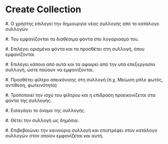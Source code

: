 # Create Collection

#. Ο χρήστης επιλεγεί την δημιουργία νέας συλλογής από το κατάλογο συλλογών

#. Του εμφανίζονται τα διαθέσιμα φόντα στο λογαριασμό του.

#. Επιλέγει ορισμένα φόντα και τα προσθέτει στη συλλογή, όπου εμφανίζονται

#. Επιλέγει κάποια από αυτά και τα αφαιρεί από την υπό επεξεργασία συλλογή, ώστε παύουν να εμφανίζονται.

#. Προσθέτει φίλτρο απεικόνισης στη συλλογή (π.χ. Μείωση μπλε φωτός, αντίθεση, φωτεινότητα)

#. Τροποποιεί την ισχύ του φίλτρου και η επίδραση προεικονίζεται στα φόντα της συλλογής.

#. Εισαγάγει το όνομα της συλλογής.

#. Θέτει την συλλογή ως δημόσια.

#. Επιβεβαιώνει την καινούρια συλλογή και επιστρέφει στον κατάλογο συλλογών στον οποίον εμφανίζεται και αυτή.
